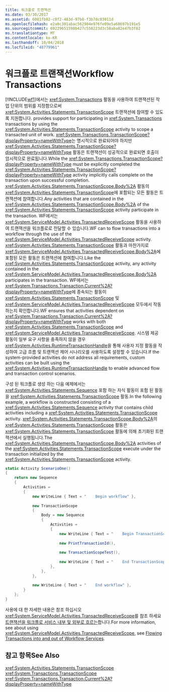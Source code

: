 ```yaml
---
title: 워크플로 트랜잭션
ms.date: 03/30/2017
ms.assetid: 6081fb02-c0f2-483d-97b8-f3b7dc03011d
ms.openlocfilehash: e2a0c301abac562904e976fe09e5a68697b191e5
ms.sourcegitcommit: 69229651598b427c550223d3c58aba82e47b3f82
ms.translationtype: MT
ms.contentlocale: ko-KR
ms.lasthandoff: 10/04/2018
ms.locfileid: "48779961"
---
```

# <a name="workflow-transactions"></a><span data-ttu-id="b614f-102">워크플로 트랜잭션</span><span class="sxs-lookup"><span data-stu-id="b614f-102">Workflow Transactions</span></span>

[!INCLUDE[wf1](../../../includes/wf1-md.md)]<span data-ttu-id="b614f-103">에서는 <xref:System.Transactions> 활동을 사용하여 트랜잭션된 작업 단위의 범위를 지정함으로써 <xref:System.Activities.Statements.TransactionScope> 트랜잭션에 참여할 수 있도록 지원합니다.</span><span class="sxs-lookup"><span data-stu-id="b614f-103"> provides support for participating in <xref:System.Transactions> transactions by using the <xref:System.Activities.Statements.TransactionScope> activity to scope a transacted unit of work.</span></span> <span data-ttu-id="b614f-104"><xref:System.Transactions.TransactionScope?displayProperty=nameWithType>는 명시적으로 완료되어야 하지만 <xref:System.Activities.Statements.TransactionScope?displayProperty=nameWithType> 활동은 트랜잭션이 성공적으로 완료되면 호출이 암시적으로 완료됩니다.</span><span class="sxs-lookup"><span data-stu-id="b614f-104">While the <xref:System.Transactions.TransactionScope?displayProperty=nameWithType> must be explicitly completed the <xref:System.Activities.Statements.TransactionScope?displayProperty=nameWithType> activity implicitly calls complete on the transaction upon successful completion.</span></span> <span data-ttu-id="b614f-105"><xref:System.Activities.Statements.TransactionScope.Body%2A> 활동의 <xref:System.Activities.Statements.TransactionScope>에 포함되는 모든 활동은 트랜잭션에 참여합니다.</span><span class="sxs-lookup"><span data-stu-id="b614f-105">Any activities that are contained in the <xref:System.Activities.Statements.TransactionScope.Body%2A> of the <xref:System.Activities.Statements.TransactionScope> activity participate in the transaction.</span></span> <span data-ttu-id="b614f-106">WF에서는 <xref:System.ServiceModel.Activities.TransactedReceiveScope> 활동을 사용하여 트랜잭션을 워크플로로 전달할 수 있습니다.</span><span class="sxs-lookup"><span data-stu-id="b614f-106">WF can to flow transactions into a workflow through the use of the <xref:System.ServiceModel.Activities.TransactedReceiveScope> activity.</span></span> <span data-ttu-id="b614f-107"><xref:System.Activities.Statements.TransactionScope> 활동과 마찬가지로 <xref:System.ServiceModel.Activities.TransactedReceiveScope.Body%2A>에 포함된 모든 활동은 트랜잭션에 참여합니다.</span><span class="sxs-lookup"><span data-stu-id="b614f-107">Like the <xref:System.Activities.Statements.TransactionScope> activity, any activity contained in the <xref:System.ServiceModel.Activities.TransactedReceiveScope.Body%2A> participates in the transaction.</span></span> <span data-ttu-id="b614f-108">WF에서는 <xref:System.Transactions.Transaction.Current%2A?displayProperty=nameWithType>에 종속되는 활동이 <xref:System.Activities.Statements.TransactionScope> 및 <xref:System.ServiceModel.Activities.TransactedReceiveScope> 모두에서 작동하는지 확인합니다.</span><span class="sxs-lookup"><span data-stu-id="b614f-108">WF ensures that activities dependent on <xref:System.Transactions.Transaction.Current%2A?displayProperty=nameWithType> works with both <xref:System.Activities.Statements.TransactionScope> and <xref:System.ServiceModel.Activities.TransactedReceiveScope>.</span></span> <span data-ttu-id="b614f-109">시스템 제공 활동이 일부 요구 사항을 충족하지 않을 경우 <xref:System.Activities.RuntimeTransactionHandle>을 통해 사용자 지정 활동을 작성하여 고급 흐름 및 트랜잭션 제어 시나리오를 사용하도록 설정할 수 있습니다.</span><span class="sxs-lookup"><span data-stu-id="b614f-109">If the system-provided activities do not address all requirements, custom activities can be built using the <xref:System.Activities.RuntimeTransactionHandle> to enable advanced flow and transaction control scenarios.</span></span>  
  
<span data-ttu-id="b614f-110">구성 된 워크플로 생성 하는 다음 예제에서는 <xref:System.Activities.Statements.Sequence> 포함 하는 자식 활동이 포함 된 활동을 <xref:System.Activities.Statements.TransactionScope> 활동.</span><span class="sxs-lookup"><span data-stu-id="b614f-110">In the following example, a workflow is constructed consisting of a <xref:System.Activities.Statements.Sequence> activity that contains child activities including a <xref:System.Activities.Statements.TransactionScope> activity.</span></span> <span data-ttu-id="b614f-111"><xref:System.Activities.Statements.TransactionScope.Body%2A>의 <xref:System.Activities.Statements.TransactionScope> 활동은 <xref:System.Activities.Statements.TransactionScope> 활동에 의해 초기화된 트랜잭션에서 실행됩니다.</span><span class="sxs-lookup"><span data-stu-id="b614f-111">The <xref:System.Activities.Statements.TransactionScope.Body%2A> activities of the <xref:System.Activities.Statements.TransactionScope> execute under the transaction initialized by the <xref:System.Activities.Statements.TransactionScope> activity.</span></span>  
  
```csharp  
static Activity ScenarioOne()  
{  
    return new Sequence  
    {  
        Activities =  
        {  
            new WriteLine { Text = "    Begin workflow" },  
  
            new TransactionScope  
            {  
                Body = new Sequence  
                {  
                    Activities =   
                    {  
                        new WriteLine { Text = "    Begin TransactionScope" },  
  
                        new PrintTransactionId(),  
  
                        new TransactionScopeTest(),  
  
                        new WriteLine { Text = "    End TransactionScope" },  
                    },  
                },  
            },  
  
            new WriteLine { Text = "    End workflow" },  
        }  
    };  
}  
```  
  
<span data-ttu-id="b614f-112">사용에 대 한 자세한 내용은 참조 하십시오 <xref:System.ServiceModel.Activities.TransactedReceiveScope>를 참조 하세요 [트랜잭션을 워크플로 서비스 내부 및 외부로 흐르는](../../../docs/framework/wcf/feature-details/flowing-transactions-into-and-out-of-workflow-services.md)합니다.</span><span class="sxs-lookup"><span data-stu-id="b614f-112">For more information, see about using <xref:System.ServiceModel.Activities.TransactedReceiveScope>, see [Flowing Transactions into and out of Workflow Services](../../../docs/framework/wcf/feature-details/flowing-transactions-into-and-out-of-workflow-services.md).</span></span>  
  
## <a name="see-also"></a><span data-ttu-id="b614f-113">참고 항목</span><span class="sxs-lookup"><span data-stu-id="b614f-113">See Also</span></span>  
 <xref:System.Activities.Statements.TransactionScope>  
 <xref:System.Transactions.TransactionScope>  
 <xref:System.Transactions.Transaction.Current%2A?displayProperty=nameWithType>
